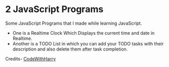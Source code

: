 # 2 JavaScript Programs

Some JavaScript Programs that I made while learning JavaScript.

- One is a Realtime Clock Which Displays the current time and date in Realtime.
- Another is a TODO List in which you can add your TODO tasks with their description and also delete them after task completion.

Credits- [CodeWithHarry](https://www.youtube.com/channel/UCeVMnSShP_Iviwkknt83cww)

